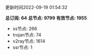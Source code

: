 更新时间2022-09-19 01:54:32

**总订阅: 64**
**总节点: 9799**
**有效节点: 1955**
- ss节点: 266
- trojan节点: 74
- v2ray节点: 1614
- ssr节点: 1
